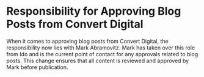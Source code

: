 # Responsibility for Approving Blog Posts from Convert Digital

When it comes to approving blog posts from Convert Digital, the responsibility now lies with Mark Abramovitz. Mark has taken over this role from Ido and is the current point of contact for any approvals related to blog posts. This change ensures that all content is reviewed and approved by Mark before publication.